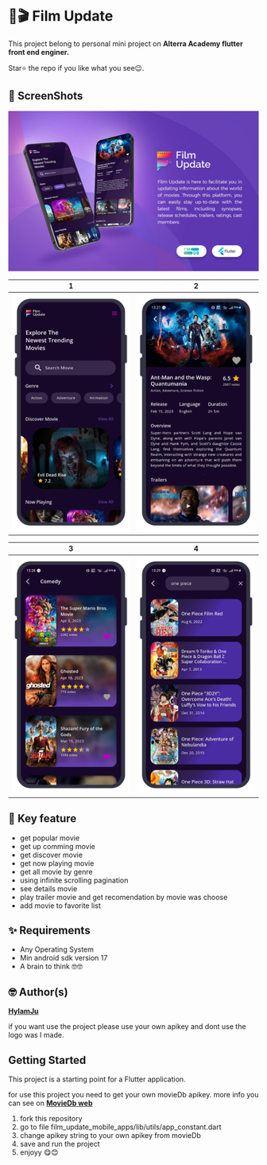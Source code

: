 # 🍿🎬 Film Update 

This project belong to personal mini project on 
**Alterra Academy flutter front end enginer.**

Star⭐ the repo if you like what you see😉.


## 📸 ScreenShots

<img src="media/banner.jpg"/>

| 1 | 2|
|------|-------|
|<img src="media/1.png" width="400">|<img src="media/2.png" width="400">|

| 3 | 4|
|------|-------|
|<img src="media/3.png" width="400">|<img src="media/4.png" width="400">|


## 🎯 Key feature
* get popular movie
* get up comming movie
* get discover movie
* get now playing movie
* get all movie by genre
* using infinite scrolling pagination
* see details movie
* play trailer movie and get recomendation by movie was choose
* add movie to favorite list

## ✨ Requirements
* Any Operating System
* Min android sdk version 17
* A brain to think 🤓🤓

## 🤓 Author(s)
[**HyIamJu**](https://github.com/HyIamJu)

if you want use the project please use your own apikey and dont use the logo was I made.

## Getting Started

This project is a starting point for a Flutter application.

for use this project you need to get your own movieDb apikey.
more info you can see on [**MovieDb web**](https://developers.themoviedb.org/3/getting-started/introduction)

1. fork this repository
2. go to file film_update_mobile_apps/lib/utils/app_constant.dart
3. change apikey string to your own apikey from movieDb
4. save and run the project
5. enjoyy 😋😊
